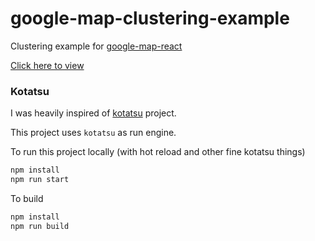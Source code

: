 
# google-map-clustering-example

Clustering example for [google-map-react](https://github.com/istarkov/google-map-react)

[Click here to view](http://istarkov.github.io/google-map-clustering-example/)

### Kotatsu

I was heavily inspired of [kotatsu](https://github.com/Yomguithereal/kotatsu) project. 

This project uses `kotatsu` as run engine.

To run this project locally (with hot reload and other fine kotatsu things)

```bash
npm install
npm run start
```

To build

```bash
npm install
npm run build
```
